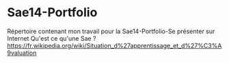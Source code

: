 # Sae14-Portfolio
Répertoire contenant mon travail pour la Sae14-Portfolio-Se présenter sur Internet
Qu'est ce qu'une Sae ? https://fr.wikipedia.org/wiki/Situation_d%27apprentissage_et_d%27%C3%A9valuation
